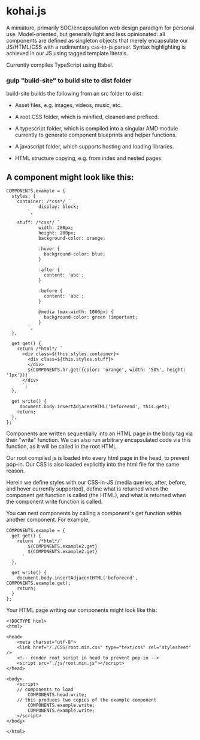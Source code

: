 # kohai.js

A miniature, primarily SOC/encapsulation web design paradigm for personal use. Model-oriented, but generally light and less opinionated: all components are defined as singleton objects that merely encapsulate our JS/HTML/CSS with a rudimentary css-in-js parser. Syntax highlighting is achieved in our JS using tagged template literals.

Currently compiles TypeScript using Babel.


### gulp "build-site" to build site to dist folder

build-site builds the following from an src folder to dist:

* Asset files, e.g. images, videos, music, etc.
  
* A root CSS folder, which is minified, cleaned and prefixed.
  
* A typescript folder, which is compiled into a singular AMD module currently to generate component blueprints and helper functions.
  
* A javascript folder, which supports hosting and loading libraries.
  
* HTML structure copying, e.g. from index and nested pages.


## A component might look like this:

```
COMPONENTS.example = {
  styles: {
    container: /*css*/ `
            display: block;
        `,

    stuff: /*css*/ `
            width: 200px;
            height: 200px;
            background-color: orange;

            :hover {
              background-color: blue;
            }

            :after {
              content: 'abc';
            }

            :before {
              content: 'abc';
            }

            @media (max-width: 1000px) {
              background-color: green !important;
            }
        `,
  },

  get get() {
    return /*html*/ `
      <div class=${this.styles.container}>
        <div class=${this.styles.stuff}>
        </div>
        ${COMPONENTS.hr.get({color: 'orange', width: '50%', height: '1px'})}
      </div>
      `;
  },
  
  get write() {
     document.body.insertAdjacentHTML('beforeend', this.get);
    return;
  },
};
```
Components are written sequentially into an HTML page in the body tag via their "write" function. We can also run arbitrary encapsulated code via this function, as it will be called in the root HTML.

Our root compiled js is loaded into every html page in the head, to prevent pop-in. Our CSS is also loaded explicitly into the html file for the same reason.

Herein we define styles with our CSS-in-JS (media queries, after, before, and hover currently supported), define what is returned when the component get function is called (the HTML), and what is returned when the component write function is called.

You can nest components by calling a component's get function within another component. For example,

```
COMPONENTS.example = {
  get get() {
    return  /*html*/`
        ${COMPONENTS.example2.get}
        ${COMPONENTS.example2.get}
      `
  },

  get write() {
    document.body.insertAdjacentHTML('beforeend', COMPONENTS.example.get);
    return;
  }
};
```

Your HTML page writing our components might look like this:

```
<!DOCTYPE html>
<html>

<head>
    <meta charset="utf-8">
    <link href="/./CSS/root.min.css" type="text/css" rel="stylesheet" />
    <!-- render root script in head to prevent pop-in -->
    <script src="./js/root.min.js"></script>
</head>

<body>
    <script>
    // components to load
        COMPONENTS.head.write;
    // this produces two copies of the example component
        COMPONENTS.example.write;
        COMPONENTS.example.write;
    </script>
</body>

</html>
```
